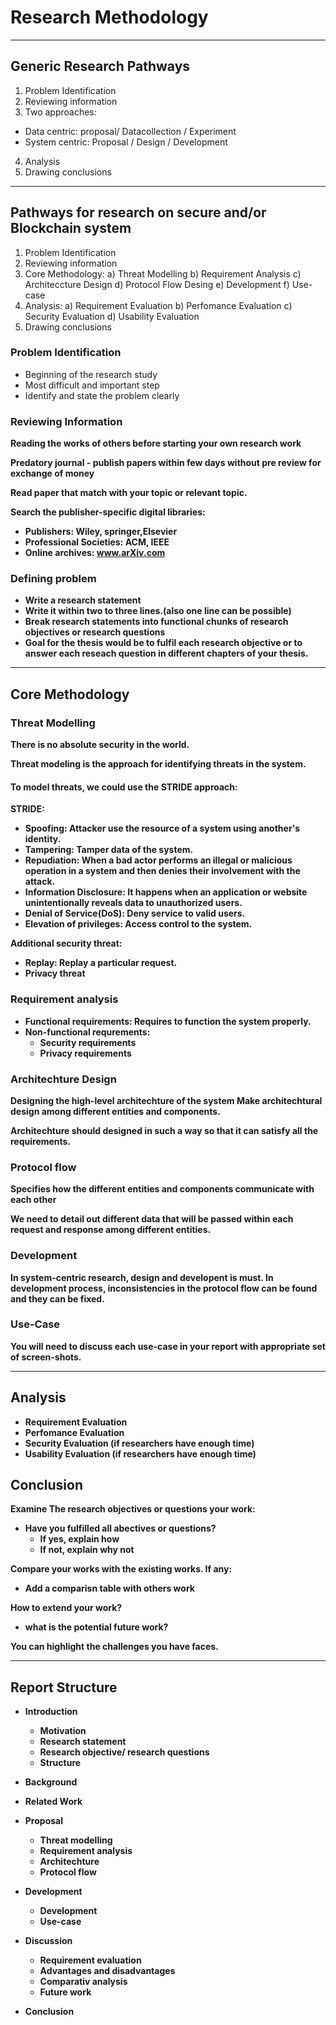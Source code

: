 # Research Methodology

---

## Generic Research Pathways

1. Problem Identification
2. Reviewing information
3. Two approaches:

- Data centric: proposal/ Datacollection / Experiment
- System centric: Proposal / Design / Development

4. Analysis
5. Drawing conclusions

---

## Pathways for research on secure and/or Blockchain system

1. Problem Identification
2. Reviewing information
3. Core Methodology:
   a) Threat Modelling
   b) Requirement Analysis
   c) Architeccture Design
   d) Protocol Flow Desing
   e) Development
   f) Use-case
4. Analysis:
   a) Requirement Evaluation
   b) Perfomance Evaluation
   c) Security Evaluation
   d) Usability Evaluation
5. Drawing conclusions

### Problem Identification

- Beginning of the research study
- Most difficult and important step
- Identify and state the problem clearly

### Reviewing Information

<b>Reading the works of others before starting your own research work<b>

Predatory journal - publish papers within few days without pre review for exchange of money

Read paper that match with your topic or relevant topic.

Search the publisher-specific digital libraries:

- Publishers: Wiley, springer,Elsevier
- Professional Societies: ACM, IEEE
- Online archives: www.arXiv.com

### Defining problem

- Write a research statement
- Write it within two to three lines.(also one line can be possible)
- Break research statements into functional chunks of research objectives or research questions
- Goal for the thesis would be to fulfil each research objective or to answer each reseach question in different chapters of your thesis.

---

## Core Methodology

### Threat Modelling

There is no absolute security in the world.

**Threat modeling is the approach for identifying threats in the system.**

#### To model threats, we could use the STRIDE approach:

STRIDE:

- Spoofing: Attacker use the resource of a system using another's identity.
- Tampering: Tamper data of the system.
- Repudiation: When a bad actor performs an illegal or malicious operation in a system and then denies their involvement with the attack.
- Information Disclosure: It happens when an application or website unintentionally reveals data to unauthorized users.
- Denial of Service(DoS): Deny service to valid users.
- Elevation of privileges: Access control to the system.

Additional security threat:

- Replay: Replay a particular request.
- Privacy threat

### Requirement analysis

- Functional requirements: Requires to function the system properly.
- Non-functional requrements:
  - Security requirements
  - Privacy requirements

### Architechture Design

**Designing the high-level architechture of the system**
**Make architechtural design among different entities and components.**

Architechture should designed in such a way so that it can satisfy all the requirements.

### Protocol flow

**Specifies how the different entities and components communicate with each other**

We need to detail out different data that will be passed within each request and response among different entities.

### Development

In system-centric research, design and developent is must.
In development process, inconsistencies in the protocol flow can be found and they can be fixed.

### Use-Case

You will need to discuss each use-case in your report with appropriate set of screen-shots.

---

## Analysis

- Requirement Evaluation
- Perfomance Evaluation
- Security Evaluation (if researchers have enough time)
- Usability Evaluation (if researchers have enough time)

## Conclusion

Examine The research objectives or questions your work:

- Have you fulfilled all abectives or questions?
  - If yes, explain how
  - If not, explain why not

Compare your works with the existing works. If any:

- Add a comparisn table with others work

How to extend your work?

- what is the potential future work?

You can highlight the challenges you have faces.

---

## Report Structure

- Introduction

  - Motivation
  - Research statement
  - Research objective/ research questions
  - Structure

- Background
- Related Work
- Proposal

  - Threat modelling
  - Requirement analysis
  - Architechture
  - Protocol flow

- Development

  - Development
  - Use-case

- Discussion

  - Requirement evaluation
  - Advantages and disadvantages
  - Comparativ analysis
  - Future work

- Conclusion
